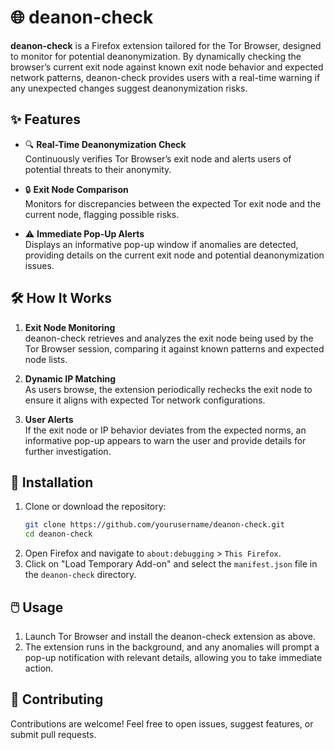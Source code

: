 # 🌐 deanon-check

**deanon-check** is a Firefox extension tailored for the Tor Browser, designed to monitor for potential deanonymization. By dynamically checking the browser’s current exit node against known exit node behavior and expected network patterns, deanon-check provides users with a real-time warning if any unexpected changes suggest deanonymization risks.

## ✨ Features

- 🔍 **Real-Time Deanonymization Check**  
  Continuously verifies Tor Browser’s exit node and alerts users of potential threats to their anonymity.

- 🔒 **Exit Node Comparison**  
  Monitors for discrepancies between the expected Tor exit node and the current node, flagging possible risks.

- ⚠️ **Immediate Pop-Up Alerts**  
  Displays an informative pop-up window if anomalies are detected, providing details on the current exit node and potential deanonymization issues.

## 🛠️ How It Works

1. **Exit Node Monitoring**  
   deanon-check retrieves and analyzes the exit node being used by the Tor Browser session, comparing it against known patterns and expected node lists.

2. **Dynamic IP Matching**  
   As users browse, the extension periodically rechecks the exit node to ensure it aligns with expected Tor network configurations.

3. **User Alerts**  
   If the exit node or IP behavior deviates from the expected norms, an informative pop-up appears to warn the user and provide details for further investigation.

## 🚀 Installation

1. Clone or download the repository:
   ```bash
   git clone https://github.com/yourusername/deanon-check.git
   cd deanon-check
   ```
2. Open Firefox and navigate to `about:debugging` > `This Firefox`.
3. Click on "Load Temporary Add-on" and select the `manifest.json` file in the `deanon-check` directory.

## 🖱️ Usage

1. Launch Tor Browser and install the deanon-check extension as above.
2. The extension runs in the background, and any anomalies will prompt a pop-up notification with relevant details, allowing you to take immediate action.

## 🤝 Contributing

Contributions are welcome! Feel free to open issues, suggest features, or submit pull requests.
